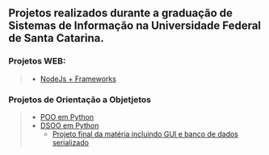  ## Projetos realizados durante a graduação de Sistemas de Informação na Universidade Federal de Santa Catarina.

### Projetos WEB: 
>- [NodeJs + Frameworks](https://github.com/rafaelwitter/UFSC/tree/master/PROG_WEB)

### Projetos de Orientação a Objetjetos
> -  [POO em Python](https://github.com/rafaelwitter/UFSC/tree/master/POO)
> -  [DSOO em Python](https://github.com/rafaelwitter/UFSC/tree/master/DSOO)
>     -  [Projeto final da matéria incluindo GUI e banco de dados serializado](https://github.com/rafaelwitter/UFSC/tree/master/DSOO/T1_V3)

